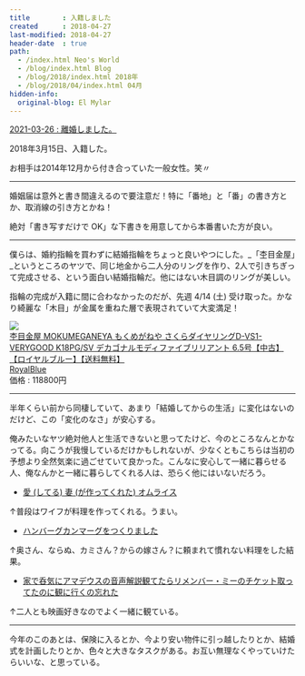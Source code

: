 ```yaml
---
title        : 入籍しました
created      : 2018-04-27
last-modified: 2018-04-27
header-date  : true
path:
  - /index.html Neo's World
  - /blog/index.html Blog
  - /blog/2018/index.html 2018年
  - /blog/2018/04/index.html 04月
hidden-info:
  original-blog: El Mylar
---
```


<ins class="ins-block">

2021-03-26 : 離婚しました。

</ins>

2018年3月15日、入籍した。

お相手は2014年12月から付き合っていた一般女性。笑〃

---

婚姻届は意外と書き間違えるので要注意だ！特に「番地」と「番」の書き方とか、取消線の引き方とかね！

絶対「書き写すだけで OK」な下書きを用意してから本番書いた方が良い。

---

僕らは、婚約指輪を買わずに結婚指輪をちょっと良いやつにした。_「杢目金屋」_というところのヤツで、同じ地金から二人分のリングを作り、2人で引きちぎって完成させる、という面白い結婚指輪だ。他にはない木目調のリングが美しい。

指輪の完成が入籍に間に合わなかったのだが、先週 4/14 (土) 受け取った。かなり綺麗な「木目」が金属を重ねた層で表現されていて大変満足！

<div class="ad-rakuten">
  <div class="ad-rakuten-image">
    <a href="https://hb.afl.rakuten.co.jp/hgc/g00s6i52.waxycda4.g00s6i52.waxyd901/?pc=https%3A%2F%2Fitem.rakuten.co.jp%2Froyalblue2015%2Fravvvv1_1127%2F&amp;m=http%3A%2F%2Fm.rakuten.co.jp%2Froyalblue2015%2Fi%2F10003164%2F">
      <img src="https://thumbnail.image.rakuten.co.jp/@0_mall/royalblue2015/cabinet/05/1127.jpg?_ex=128x128">
    </a>
  </div>
  <div class="ad-rakuten-info">
    <div class="ad-rakuten-title">
      <a href="https://hb.afl.rakuten.co.jp/hgc/g00s6i52.waxycda4.g00s6i52.waxyd901/?pc=https%3A%2F%2Fitem.rakuten.co.jp%2Froyalblue2015%2Fravvvv1_1127%2F&amp;m=http%3A%2F%2Fm.rakuten.co.jp%2Froyalblue2015%2Fi%2F10003164%2F">杢目金屋 MOKUMEGANEYA もくめがねや さくらダイヤリングD-VS1-VERYGOOD K18PG/SV デカゴナルモディファイブリリアント 6.5号【中古】【ロイヤルブルー】【送料無料】</a>
    </div>
    <div class="ad-rakuten-shop">
      <a href="https://hb.afl.rakuten.co.jp/hgc/g00s6i52.waxycda4.g00s6i52.waxyd901/?pc=https%3A%2F%2Fwww.rakuten.co.jp%2Froyalblue2015%2F&amp;m=http%3A%2F%2Fm.rakuten.co.jp%2Froyalblue2015%2F">RoyalBlue</a>
    </div>
    <div class="ad-rakuten-price">価格 : 118800円</div>
  </div>
</div>

---

半年くらい前から同棲していて、あまり「結婚してからの生活」に変化はないのだけど、この「変化のなさ」が安心する。

俺みたいなヤツ絶対他人と生活できないと思ってたけど、今のところなんとかなってる。向こうが我慢しているだけかもしれないが、少なくともこちらは当初の予想より全然気楽に過ごせていて良かった。こんなに安心して一緒に暮らせる人、俺なんかと一緒に暮らしてくれる人は、恐らく他にはいないだろう。

- [愛 (してる) 妻 (が作ってくれた) オムライス](https://www.instagram.com/p/Bh3AKaJhZY0/)

↑普段はワイフが料理を作ってくれる。うまい。

- [ハンバーグカンマーグをつくりました](https://www.instagram.com/p/Bhl_2-FBsF-/)

↑奥さん、ならぬ、カミさん？からの嫁さん？に頼まれて慣れない料理をした結果。

- [家で呑気にアマデウスの音声解説観てたらリメンバー・ミーのチケット取ってたのに観に行くの忘れた](https://www.instagram.com/p/BhmALxkB7Zo/)

↑二人とも映画好きなのでよく一緒に観ている。

---

今年のこのあとは、保険に入るとか、今より安い物件に引っ越したりとか、結婚式を計画したりとか、色々と大きなタスクがある。お互い無理なくやっていけたらいいな、と思っている。
